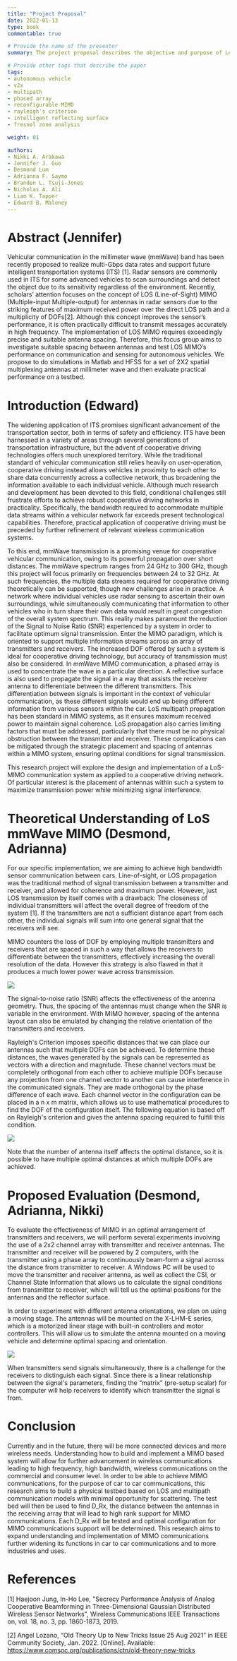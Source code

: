 ```yaml
---
title: "Project Proposal"
date: 2022-01-13
type: book
commentable: true

# Provide the name of the presenter
summary: The project proposal describes the objective and purpose of LoS MIMO communication in vehicles, and how we use an experimental setup to verify optimal spacing arrangements of antennas to effectively employ MIMO in such situations.

# Provide other tags that describe the paper
tags:
- autonomous vehicle
- v2x
- multipath
- phased array
- reconfigurable MIMO
- rayleigh's criterion
- intelligent reflecting surface
- fresnel zone analysis

weight: 01

authors:
- Nikki A. Arakawa
- Jennifer J. Guo
- Desmond Lum
- Adrianna F. Saymo
- Branden L. Tsuji-Jones
- Nicholas A. Ali
- Liam K. Tapper
- Edward B. Maloney
---
```


# Abstract (Jennifer)

Vehicular communication in the millimeter wave (mmWave) band has been recently proposed to realize multi-Gbps data rates and support future intelligent transportation systems (ITS) [1]. Radar sensors are commonly used in ITS for some advanced vehicles to scan surroundings and detect the object due to its sensitivity regardless of the environment. Recently, scholars’ attention focuses on the concept of LOS (Line-of-Sight) MIMO (Multiple-input Multiple-output) for antennas in radar sensors due to the striking features of maximum received power over the direct LOS path and a multiplicity of DOFs[2]. Although this concept improves the sensor’s performance, it is often practically difficult to transmit messages accurately in high frequency. The implementation of LOS MIMO requires exceedingly precise and suitable antenna spacing. Therefore, this focus group aims to investigate suitable spacing between antennas and test LOS MIMO’s performance on communication and sensing for autonomous vehicles. We propose to do simulations in Matlab and HFSS for a set of 2X2 spatial multiplexing antennas at millimeter wave and then evaluate practical performance on a testbed.


# Introduction (Edward)

The widening application of ITS promises significant advancement of the transportation sector, both in terms of safety and efficiency. ITS have been harnessed in a variety of areas through several generations of transportation infrastructure, but the advent of cooperative driving technologies offers much unexplored territory. While the traditional standard of vehicular communication still relies heavily on user-operation, cooperative driving instead allows vehicles in proximity to each other to share data concurrently across a collective network, thus broadening the information available to each individual vehicle. Although much research and development has been devoted to this field, conditional challenges still frustrate efforts to achieve robust cooperative driving networks in practicality. Specifically, the bandwidth required to accommodate multiple data streams within a vehicular network far exceeds present technological capabilities. Therefore, practical application of cooperative driving must be preceded by further refinement of relevant wireless communication systems. 

To this end, mmWave transmission is a promising venue for cooperative vehicular communication, owing to its powerful propagation over short distances. The mmWave spectrum ranges from 24 GHz to 300 GHz, though this project will focus primarily on frequencies between 24 to 32 GHz. At such frequencies, the multiple data streams required for cooperative driving theoretically can be supported, though new challenges arise in practice. A network where individual vehicles use radar sensing to ascertain their own surroundings, while simultaneously communicating that information to other vehicles who in turn share their own data would result in great congestion of the overall system spectrum. This reality makes paramount the reduction of the Signal to Noise Ratio (SNR) experienced by a system in order to facilitate optimum signal transmission. Enter the MIMO paradigm, which is oriented to support multiple information streams across an array of transmitters and receivers. The increased DOF offered by such a system is ideal for cooperative driving technology, but accuracy of transmission must also be considered. In mmWave MIMO communication, a phased array is used to concentrate the wave in a particular direction. A reflective surface is also used to propagate the signal in a way that assists the receiver antenna to differentiate between the different transmitters. This differentiation between signals is important in the context of vehicular communication, as these different signals would end up being different information from various sensors within the car. LoS multipath propagation has been standard in MIMO systems, as it ensures maximum received power to maintain signal coherence. LoS propagation also carries limiting factors that must be addressed, particularly that there must be no physical obstruction between the transmitter and receiver. These complications can be mitigated through the strategic placement and spacing of antennas within a MIMO system, ensuring optimal conditions for signal transmission. 
	
This research project will explore the design and implementation of a LoS-MIMO communication system as applied to a cooperative driving network. Of particular interest is the placement of antennas within such a system to maximize transmission power while minimizing signal interference. 

# Theoretical Understanding of LoS mmWave MIMO (Desmond, Adrianna)

For our specific implementation, we are aiming to achieve high bandwidth sensor communication between cars. Line-of-sight, or LOS propagation was the traditional method of signal transmission between a transmitter and receiver, and allowed for coherence and maximum power. However, just LOS transmission by itself comes with a drawback: The closeness of individual transmitters will affect the overall degree of freedom of the system [1]. If the transmitters are not a sufficient distance apart from each other, the individual signals will sum into one general signal that the receivers will see. 

MIMO counters the loss of DOF by employing multiple transmitters and receivers that are spaced in such a way that allows the receivers to differentiate between the transmitters, effectively increasing the overall resolution of the data. However this strategy is also flawed in that it produces a much lower power wave across transmission. 

<img src="https://github.com/gustybear-research/webpages_vip_mm_comm_sens_monet_2022_spring/blob/main/01_proposal/images/antenna_matrix.png">

The signal-to-noise ratio (SNR)  affects the effectiveness of the antenna geometry. Thus, the spacing of the antennas must change when the SNR is variable in the environment. With MIMO however, spacing of the antenna layout can also be emulated by changing the relative orientation of the transmitters and receivers. 

Rayleigh's Criterion imposes specific distances that we can place our antennas such that multiple DOFs can be achieved. To determine these distances, the waves generated by the signals can be represented as vectors with a direction and magnitude. These channel vectors must be completely orthogonal from each other to achieve multiple DOFs because any projection from one channel vector to another can cause interference in the communicated signals. They are made orthogonal by the phase difference of each wave. Each channel vector in the configuration can be placed in a n x m matrix, which allows us to use mathematical procedures to find the DOF of the configuration itself. The following equation is based off on Rayleigh's criterion and gives the antenna spacing required to fulfill this condition. 

<img src="https://github.com/gustybear-research/webpages_vip_mm_comm_sens_monet_2022_spring/raw/main/01_proposal/images/distance_equation.png">

Note that the number of antenna itself affects the optimal distance, so it is possible to have multiple optimal distances at which multiple DOFs are achieved. 

# Proposed Evaluation (Desmond, Adrianna, Nikki)

To evaluate the effectiveness of MIMO in an optimal arrangement of transmitters and receivers, we will perform several experiments involving the use of a 2x2 channel array with transmitter and receiver antennas. The transmitter and receiver will be powered by 2 computers, with the transmitter using a phase array to continuously beam-form a signal across the distance from transmitter to receiver. A Windows PC will be used to move the transmitter and receiver antenna, as well as collect the CSI, or Channel State Information that allows us to calculate the signal conditions from transmitter to receiver, which will tell us the optimal positions for the antennas and the reflector surface.  

In order to experiment with different antenna orientations, we plan on using a moving stage. The antennas will be mounted on the X-LHM-E series, which is a motorized linear stage with built-in controllers and motor controllers. This will allow us to simulate the antenna mounted on a moving vehicle and determine optimal spacing and orientation. 

<img src="https://github.com/gustybear-research/webpages_vip_mm_comm_sens_monet_2022_spring/blob/main/01_proposal/images/moving_stage.png">

When transmitters send signals simultaneously, there is a challenge for the receivers to distinguish each signal. Since there is a linear relationship between the signal's parameters, finding the “matrix” (pre-setup scalar) for the computer will help receivers to identify which transmitter the signal is from. 

# Conclusion

Currently and in the future, there will be more connected devices and more wireless needs. Understanding how to build and implement a MIMO based system will allow for further advancement in wireless communications leading to high frequency, high bandwidth, wireless communications on the commercial and consumer level. In order to be able to achieve MIMO communications, for the purpose of car to car communications, this research aims to build a physical testbed based on LOS and multipath communication models with minimal opportunity for scattering. The test bed will then be used to find D_Rx, the distance between the antennas in the receiving array that will lead to high rank support for MIMO communications. Each D_Rx will be tested and optimal configuration for MIMO communications support will be determined. This research aims to expand understanding and implementation of MIMO communications further widening its functions in car to car communications and to more industries and uses. 

# References

[1] Haejoon Jung, In-Ho Lee, "Secrecy Performance Analysis of Analog Cooperative Beamforming in Three-Dimensional Gaussian Distributed Wireless Sensor Networks", Wireless Communications IEEE Transactions on, vol. 18, no. 3, pp. 1860-1873, 2019.

[2] Angel Lozano, “Old Theory Up to New Tricks Issue 25 Aug 2021” in IEEE Community Society,  Jan. 2022. [Online]. Available: https://www.comsoc.org/publications/ctn/old-theory-new-tricks

